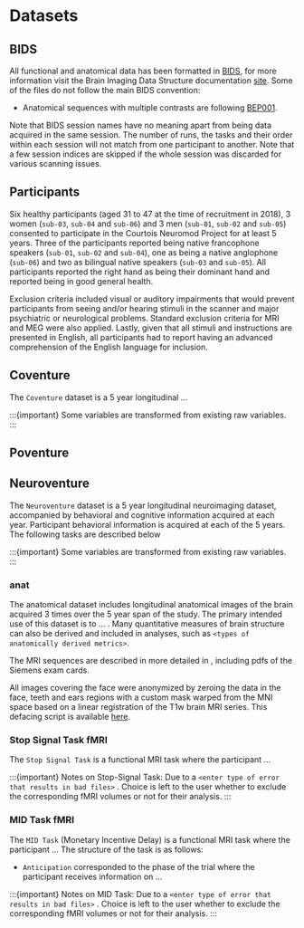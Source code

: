 # Datasets

## BIDS

All functional and anatomical data has been formatted in [BIDS](https://bids.neuroimaging.io/), for more information visit the Brain Imaging Data Structure documentation [site](https://bids-specification.readthedocs.io/en/stable/).
Some of the files do not follow the main BIDS convention:
- Anatomical sequences with multiple contrasts are following [BEP001](https://bids.neuroimaging.io/bep001).

Note that BIDS session names have no meaning apart from being data acquired in the same session. The number of runs, the tasks and their order within each session will not match from one participant to another. Note that a few session indices are skipped if the whole session was discarded for various scanning issues.

## Participants

Six healthy participants (aged 31 to 47 at the time of recruitment in 2018), 3 women (`sub-03`, `sub-04` and `sub-06`) and 3 men (`sub-01`, `sub-02` and `sub-05`) consented to participate in the Courtois Neuromod Project for at least 5 years. Three of the participants reported being native francophone speakers (`sub-01`, `sub-02` and `sub-04`), one as being a native anglophone (`sub-06`) and two as bilingual native speakers (`sub-03` and `sub-05`).   All participants reported the right hand as being their dominant hand and reported being in good general health. 

Exclusion criteria included visual or auditory impairments that would prevent participants from seeing and/or hearing stimuli in the scanner and major psychiatric or neurological problems. Standard exclusion criteria for MRI and MEG were also applied. Lastly, given that all stimuli and instructions are presented in English, all participants had to report having an advanced comprehension of the English language for inclusion.



## Coventure

The `Coventure` dataset is a 5 year longitudinal ...

:::{important}
Some variables are transformed from existing raw variables. 
:::

## Poventure

## Neuroventure

The `Neuroventure` dataset is a 5 year longitudinal neuroimaging dataset, accompanied by behavioral and cognitive information acquired at each year. Participant behavioral information is acquired at each of the 5 years. The following tasks are described below

:::{important}
Some variables are transformed from existing raw variables. 
:::

### anat

The anatomical dataset includes longitudinal anatomical images of the brain acquired 3 times over the 5 year span of the study. The primary intended use of this dataset is to ... . Many quantitative measures of brain structure can also be derived and included in analyses, such as `<types of anatomically derived metrics>`.

The MRI sequences are described in more detailed in [](Brain_anatomical_sequences), including pdfs of the Siemens exam cards.

All images covering the face were anonymized by zeroing the data in the face, teeth and ears regions with a custom mask warped from the MNI space based on a linear registration of the T1w brain MRI series. This defacing script is available [here](https://bokenlink.com).


### Stop Signal Task fMRI

The `Stop Signal Task` is a functional MRI task where the participant ...

:::{important}
Notes on Stop-Signal Task: 
Due to a `<enter type of error that results in bad files>` . Choice is left to the user whether to exclude the corresponding fMRI volumes or not for their analysis.
:::

### MID Task fMRI

The `MID Task` (Monetary Incentive Delay) is a functional MRI task where the participant ... The structure of the task is as follows:
 * `Anticipation` corresponded to the phase of the trial where the participant receives information on ...

:::{important}
Notes on MID Task: 
Due to a `<enter type of error that results in bad files>` . Choice is left to the user whether to exclude the corresponding fMRI volumes or not for their analysis.
:::


